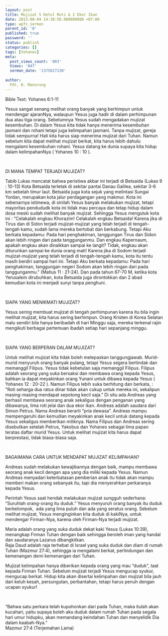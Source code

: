 ```yaml
---
layout: post
title: Mujizat 5 Ketul Roti & 2 Ekor Ikan
date: 2013-08-04 14:38:50.000000000 +07:00
type: wpfc_sermon
parent_id: '0'
published: true
password: ''
status: publish
categories: []
tags: [Yohanes]
meta:
  post_views_count: '803'
  Views: '847'
  sermon_date: '1375627130'
  
author:
  Pdt. B. Manurung
---
```

<p>Bible Text: Yohanes 6:1-11</p>
<p>Yesus sangat senang melihat orang banyak yang berhimpun untuk mendengar ajaranNya, walaupun Yesus juga hadir di dalam perhimpunan dua atau tiga orang. Sebelumnya Yesus sudah mengadakan mujizat kesembuhan. Di dalam Yesus kita tidak hanya menerima kesembuhan jasmani dan rohani tetapi juga kelimpahan jasmani. Tanpa mujizat, gereja tidak sempurna! Hati kita harus siap menerima mujizat dari Tuhan. Namun sebelum kita dapat melihat mujizat berkat, kita harus lebih dahulu mengalami kesembuhan rohani. Yesus datang ke dunia supaya kita hidup dalam kelimpahanNya ( Yohanes 10 : 10 ).</p>
<p>&nbsp;</p>
<p>DI MANA TEMPAT TERJADI MUJIZAT?</p>
<p>Tabib Lukas mencatat bahwa peristiwa akbar ini terjadi di Betsaida (Lukas 9 : 10-13) Kota Betsaida terletak di sekitar pantai Danau Galilea, sekitar 3-6 km sebelah timur laut. Betsaida juga kota sejuk yang melintasi Sungai Yordan, merupakan kota jalur perdagangan yang makmur. Kota ini sebenarnya istimewa, di sinilah Yesus banyak melakukan mujizat, tetapi mayoritas pendududk kota ini tidak mau percaya dan tetap hidup dalam dosa meski sudah melihat banyak mujizat. Sehingga Yesus mengutuk kota ini : "Celakalah engkau Khorazim! Celakalah engkau Betsaida! Karena jika di Tirus dan di Sidon terjadi mujizat-mujizat yang telah terjadi di tengah-tengah kamu, sudah lama mereka bertobat dan berkabung. Tetapi Aku berkata kepadamu: Pada hari penghakiman, tanggungan Tirus dan Sidon akan lebih ringan dari pada tanggunganmu. Dan engkau Kapernaum, apakah engkau akan dinaikkan sampai ke langit? Tidak, engkau akan diturunkan sampai ke dunia orang mati! Karena jika di Sodom terjadi mujizat-mujizat yang telah terjadi di tengah-tengah kamu, kota itu tentu masih berdiri sampai hari ini. Tetapi Aku berkata kepadamu: Pada hari penghakiman, tanggungan negeri Sodom akan lebih ringan dari pada tanggunganmu." (Matius 11 : 21-24). Dan pada tahun 67-70 M, ketika kota Yerusalem dirubuhkan, kota Betsaida juga dirontokkan dan 2 abad kemudian kota ini menjadi sunyi tanpa penghuni.</p>
<p>&nbsp;</p>
<p>SIAPA YANG MENIKMATI MUJIZAT? </p>
<p>Yesus sering membuat mujizat di tengah perhimpunan karena itu bila ingin melihat mujizat, kita harus sering berhimpun. Orang Kristen di Korea Selatan malu sendiri bila hanya beribadah di hari Minggu saja, mereka terkenal rajin mengikuti berbagai pertemuan ibadah setiap hari sepanjang minggu.</p>
<p> </p>
<p>SIAPA YANG BERPERAN DALAM MUJIZAT?</p>
<p>Untuk melihat mujizat kita tidak boleh melepaskan tanggungjawab. Murid-murid menyuruh orang banyak pulang, tetapi Yesus segera bertindak dan memanggil Filipus. Yesus tidak kebetulan saja memanggil Filipus. Filipus adalah seorang yang suka bersaksi dan membawa orang kepada Yesus, bahkan ia dapat meyakinkan orang Yunani untuk dibawa kepada Yesus ( Yohanes 12 : 20-22 ). Namun Filipus lebih suka berhitung dan berkata, : "Roti seharga dua ratus dinar tidak akan cukup untuk mereka ini, sekalipun masing-masing mendapat sepotong kecil saja." Di situ ada Andreas yang berhasil membawa seorang anak sekaligus dengan penganan yang dibawanya, lima roti jelai dan dua ekor ikan. Andreas adalah saudara dari Simon Petrus. Nama Andreas berarti “pria dewasa”. Andreas mampu mempengaruhi dan kemudian meyakinkan anak kecil untuk datang kepada Yesus sekaligus memberikan miliknya. Nama Filipus dan Andreas sering disebutkan setelah Petrus, Yakobus dan Yohanes sebagai lima papan teratas daftar murid Yesus. Untuk melihat mujizat kita harus dapat berprestasi, tidak biasa-biasa saja.</p>
<p>&nbsp;</p>
<p>BAGAIMANA CARA UNTUK MENDAPAT MUJIZAT KELIMPAHAN?</p>
<p>Andreas sudah melakukan kewajibannya dengan baik, mampu membawa seorang anak kecil dengan apa yang dia miliki kepada Yesus. Namun Andreas menyadari keterbatasan pemberian anak itu tidak akan mampu memberi makan orang sebanyak itu, tapi dia menyerahkan perkaranya kepada Yesus.</p>
<p>Perintah Yesus saat hendak melakukan mujizat sungguh sederhana: “Suruhlah orang-orang itu duduk.” Yesus menyuruh orang banyak itu duduk berkelompok,  ada yang lima puluh dan ada yang seratus orang. Sebelum melihat mujizat, Yesus menginginkan kita duduk di kakiNya, untuk mendengar Firman-Nya, karena oleh Firman-Nya terjadi mujizat.</p>
<p>	Maria adalah orang yang suka duduk dekat kaki Yesus (Lukas 10:39), menangkap Firman Tuhan dengan baik sehingga beroleh iman yang handal dan saudaranya Lazarus dibangkitkan.<br />
	Raja Daud adalah raja terhebat di Israel yang suka duduk dan diam di rumah Tuhan (Mazmur 27:4), sehingga ia mengalami berkat, perlindungan dan kemenangan demi kemenangan dari Tuhan.</p>
<p>Mujizat kelimpahan hanya diberikan kepada orang yang mau “duduk”, taat kepada Firman Tuhan. Sebelum mujizat terjadi Yesus mengucap syukur, mengucap berkat. Hidup kita akan disertai kelimpahan dan mujizat bila jauh dari keluh kesah, persungutan, perbantahan, tetapi harus penuh dengan ucapan syukur!</p>
<p>&nbsp;</p>
<p>“Bahwa satu perkara telah kupohonkan dari pada Tuhan, maka itulah akan kucahari, yaitu supaya boleh aku duduk dalam rumah Tuhan pada segala hari umur hidupku, akan memandang keindahan Tuhan dan menyelidik Dia dalam kaabah-Nya.”<br />
Mazmur 27:4 (Terjemahan Lama)</p>
